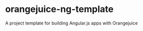 orangejuice-ng-template
=======================

A project template for building Angular.js apps with Orangejuice
